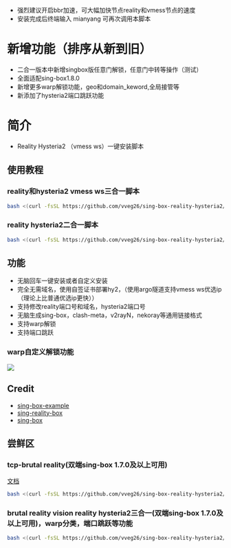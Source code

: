 - 强烈建议开启bbr加速，可大幅加快节点reality和vmess节点的速度
- 安装完成后终端输入 mianyang 可再次调用本脚本


# 新增功能（排序从新到旧）
- 二合一版本中新增singbox版任意门解锁，任意门中转等操作（测试）
- 全面适配sing-box1.8.0
- 新增更多warp解锁功能，geo和domain_keword,全局接管等
- 新添加了hysteria2端口跳跃功能

# 简介
- Reality Hysteria2 （vmess ws）一键安装脚本
  
## 使用教程

### reality和hysteria2 vmess ws三合一脚本

```bash
bash <(curl -fsSL https://github.com/vveg26/sing-box-reality-hysteria2/raw/main/beta.sh)
```

### reality hysteria2二合一脚本

```bash
bash <(curl -fsSL https://github.com/vveg26/sing-box-reality-hysteria2/raw/main/install.sh)
```

## 功能

- 无脑回车一键安装或者自定义安装
- 完全无需域名，使用自签证书部署hy2，（使用argo隧道支持vmess ws优选ip（理论上比普通优选ip更快））
- 支持修改reality端口号和域名，hysteria2端口号
- 无脑生成sing-box，clash-meta，v2rayN，nekoray等通用链接格式
- 支持warp解锁
- 支持端口跳跃
### warp自定义解锁功能
![](https://img.mareep.net/blog/2023/12/d6fbf369c96dbabb160e67f76dac0d6d.jpg)
### 
## Credit
- [sing-box-example](https://github.com/chika0801/sing-box-examples)
- [sing-reality-box](https://github.com/deathline94/sing-REALITY-Box)
- [sing-box](https://github.com/SagerNet/sing-box)


## 尝鲜区
### tcp-brutal reality(双端sing-box 1.7.0及以上可用)

[文档](https://github.com/apernet/tcp-brutal/blob/master/README.zh.md)

```bash
bash <(curl -fsSL https://github.com/vveg26/sing-box-reality-hysteria2/raw/main/tcp-brutal-reality.sh)
```
### brutal reality vision reality hysteria2三合一(双端sing-box 1.7.0及以上可用)，warp分类，端口跳跃等功能

```bash
bash <(curl -fsSL https://github.com/vveg26/sing-box-reality-hysteria2/raw/main/brutal-reality-hysteria.sh)
```
